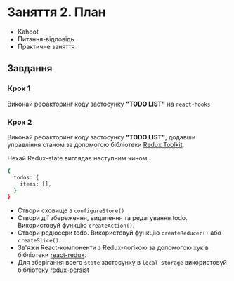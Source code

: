 # Заняття 2. План

- Kahoot
- Питання-відповідь
- Практичне заняття

## Завдання

### Крок 1

Виконай рефакторинг коду застосунку **"TODO LIST"** на `react-hooks`

### Крок 2

Виконай рефакторинг коду застосунку **"TODO LIST"**, додавши управління станом
за допомогою бібліотеки [Redux Toolkit](https://redux-toolkit.js.org/).

Нехай Redux-state виглядає наступним чином.

```bash
{
  todos: {
    items: [],
  }
}
```

- Створи сховище з `configureStore()`
- Створи дії збереження, видалення та редагування todo. Використовуй функцію
  `createAction()`.
- Створи редюсери todo. Використовуй функцію `createReducer()` або
  `createSlice()`.
- Зв'яжи React-компоненти з Redux-логікою за допомогою хуків бібліотеки
  [react-redux](https://react-redux.js.org/).
- Для зберігання всего `state` застосунку в `local storage` використовуй
  бібліотеку [redux-persist](https://github.com/rt2zz/redux-persist#basic-usage)
